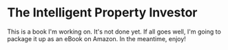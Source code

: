 # The Intelligent Property Investor

This is a book I'm working on.  It's not done yet.  If all goes well, I'm going to package it up as an eBook on Amazon.  In the meantime, enjoy!
